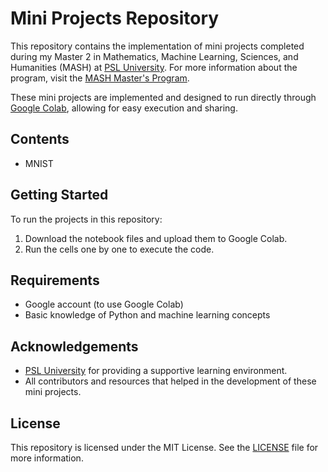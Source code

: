 # Mini Projects Repository

This repository contains the implementation of mini projects completed during my Master 2 in Mathematics, Machine Learning, Sciences, and Humanities (MASH) at [PSL University](https://psl.eu/en). For more information about the program, visit the [MASH Master's Program](https://dauphine.psl.eu/en/training/masters-degrees/mathematics-and-applied-mathematics/masters-year-2-mathematics-deep-learning-and-humanities).

These mini projects are implemented and designed to run directly through [Google Colab](https://colab.research.google.com/), allowing for easy execution and sharing.

## Contents

- MNIST

## Getting Started

To run the projects in this repository:

1. Download the notebook files and upload them to Google Colab.
2. Run the cells one by one to execute the code.

## Requirements

- Google account (to use Google Colab)
- Basic knowledge of Python and machine learning concepts

## Acknowledgements

- [PSL University](https://psl.eu/en) for providing a supportive learning environment.
- All contributors and resources that helped in the development of these mini projects.

## License

This repository is licensed under the MIT License. See the [LICENSE](LICENSE) file for more information.
